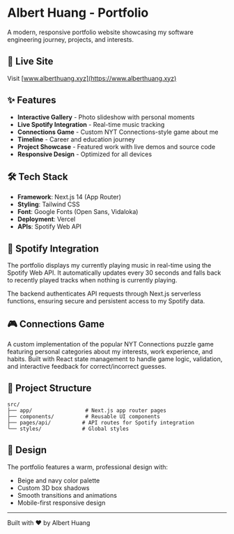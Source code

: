 # Albert Huang - Portfolio

A modern, responsive portfolio website showcasing my software engineering journey, projects, and interests.

## 🚀 Live Site

Visit [www.alberthuang.xyz](https://www.alberthuang.xyz)

## ✨ Features

- **Interactive Gallery** - Photo slideshow with personal moments
- **Live Spotify Integration** - Real-time music tracking
- **Connections Game** - Custom NYT Connections-style game about me
- **Timeline** - Career and education journey
- **Project Showcase** - Featured work with live demos and source code
- **Responsive Design** - Optimized for all devices

## 🛠 Tech Stack

- **Framework**: Next.js 14 (App Router)
- **Styling**: Tailwind CSS
- **Font**: Google Fonts (Open Sans, Vidaloka)
- **Deployment**: Vercel
- **APIs**: Spotify Web API

## 🎵 Spotify Integration

The portfolio displays my currently playing music in real-time using the Spotify Web API. It automatically updates every 30 seconds and falls back to recently played tracks when nothing is currently playing.

The backend authenticates API requests through Next.js serverless functions, ensuring secure and persistent access to my Spotify data.

## 🎮 Connections Game

A custom implementation of the popular NYT Connections puzzle game featuring personal categories about my interests, work experience, and habits. Built with React state management to handle game logic, validation, and interactive feedback for correct/incorrect guesses.

<!-- ## 🚀 Getting Started

```bash
# Clone the repository
git clone https://github.com/your-username/portfolio.git

# Install dependencies
npm install

# Run development server
npm run dev
```

Open [http://localhost:3000](http://localhost:3000) to view the site. -->

## 📁 Project Structure

```
src/
├── app/                 # Next.js app router pages
├── components/          # Reusable UI components
├── pages/api/          # API routes for Spotify integration
└── styles/             # Global styles
```

## 🎨 Design

The portfolio features a warm, professional design with:
- Beige and navy color palette
- Custom 3D box shadows
- Smooth transitions and animations
- Mobile-first responsive design

---

Built with ❤️ by Albert Huang